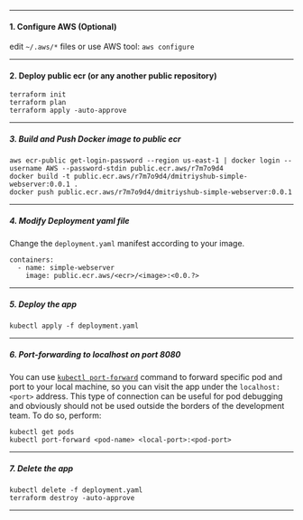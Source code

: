 *********************************************************************
#### 1. Configure AWS (Optional)
edit `~/.aws/*` files or use AWS tool: `aws configure`
*********************************************************************
#### 2. Deploy public ecr (or any another **public** repository)
```shell
terraform init
terraform plan
terraform apply -auto-approve
```
*********************************************************************
##### 3. Build and Push Docker image to **public** ecr
```shell
aws ecr-public get-login-password --region us-east-1 | docker login --username AWS --password-stdin public.ecr.aws/r7m7o9d4
docker build -t public.ecr.aws/r7m7o9d4/dmitriyshub-simple-webserver:0.0.1 .
docker push public.ecr.aws/r7m7o9d4/dmitriyshub-simple-webserver:0.0.1
```
*********************************************************************
##### 4. Modify Deployment yaml file
Change the `deployment.yaml` manifest according to your image. 
```shell
containers:
  - name: simple-webserver
    image: public.ecr.aws/<ecr>/<image>:<0.0.?>
```
*********************************************************************
##### 5. Deploy the app
```shell
kubectl apply -f deployment.yaml
```
*********************************************************************
##### 6. Port-forwarding to localhost on port 8080
You can use [`kubectl port-forward`](https://kubernetes.io/docs/tasks/access-application-cluster/port-forward-access-application-cluster/) command to forward specific pod and port to your local machine, so you can visit the app under the `localhost:<port>` address. This type of connection can be useful for pod debugging and obviously should not be used outside the borders of the development team.
   To do so, perform:
```shell
kubectl get pods
kubectl port-forward <pod-name> <local-port>:<pod-port> 
```
*********************************************************************
##### 7. Delete the app
```shell
kubectl delete -f deployment.yaml
terraform destroy -auto-approve
```
*********************************************************************
